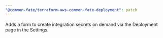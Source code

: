 ```yaml
---
"@common-fate/terraform-aws-common-fate-deployment": patch
---
```


Adds a form to create integration secrets on demand via the Deployment page in the Settings.
